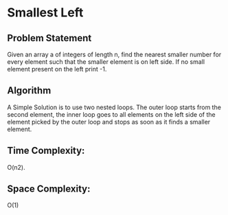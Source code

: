 # Smallest Left

## Problem Statement
Given an array a of integers of length n, 
find the nearest smaller number for every element such that the smaller element is on left side.
If no small element present on the left print -1.

## Algorithm 
A Simple Solution is to use two nested loops. The outer loop starts from the second element, 
the inner loop goes to all elements on the left side of the element picked by the outer loop and stops as soon as it finds a smaller element.  

## Time Complexity: 
O(n2).

## Space Complexity: 
O(1)
